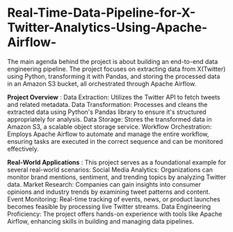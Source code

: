 # Real-Time-Data-Pipeline-for-X-Twitter-Analytics-Using-Apache-Airflow-

The main agenda behind the project is about building an end-to-end data engineering pipeline.
The project focuses on extracting data from X(Twitter) using Python, transforming it with Pandas, and storing the processed data in an Amazon S3 bucket, all orchestrated through Apache Airflow.

**Project Overview** : 
Data Extraction: Utilizes the Twitter API to fetch tweets and related metadata.
Data Transformation: Processes and cleans the extracted data using Python's Pandas library to ensure it's structured appropriately for analysis.
Data Storage: Stores the transformed data in Amazon S3, a scalable object storage service.
Workflow Orchestration: Employs Apache Airflow to automate and manage the entire workflow, ensuring tasks are executed in the correct sequence and can be monitored effectively.

**Real-World Applications** :
This project serves as a foundational example for several real-world scenarios:
Social Media Analytics: Organizations can monitor brand mentions, sentiment, and trending topics by analyzing Twitter data.
Market Research: Companies can gain insights into consumer opinions and industry trends by examining tweet patterns and content.
Event Monitoring: Real-time tracking of events, news, or product launches becomes feasible by processing live Twitter streams.
Data Engineering Proficiency: The project offers hands-on experience with tools like Apache Airflow, enhancing skills in building and managing data pipelines.
